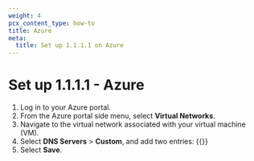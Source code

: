 ```yaml
---
weight: 4
pcx_content_type: how-to
title: Azure
meta:
  title: Set up 1.1.1.1 on Azure
---
```


# Set up 1.1.1.1 - Azure

1. Log in to your Azure portal.
2. From the Azure portal side menu, select **Virtual Networks**.
3. Navigate to the virtual network associated with your virtual machine (VM).
4. Select **DNS Servers** > **Custom**, and add two entries:
   {{<render file="_ipv4.md">}}
5. Select **Save**.
